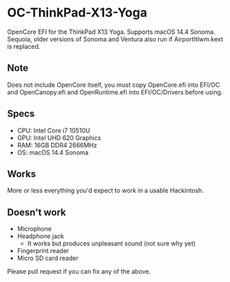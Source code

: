 # OC-ThinkPad-X13-Yoga

OpenCore EFI for the ThinkPad X13 Yoga.
Supports macOS 14.4 Sonoma. Sequoia, older versions of Sonoma and
Ventura also run if AirportItlwm.kext is replaced.

## Note

Does not include OpenCore itself, you must copy OpenCore.efi into EFI/OC
and OpenCanopy.efi and OpenRuntime.efi into EFI/OC/Drivers before
using.

## Specs

- CPU: Intel Core i7 10510U
- GPU: Intel UHD 620 Graphics
- RAM: 16GB DDR4 2666MHz
- OS: macOS 14.4 Sonoma

## Works

More or less everything you'd expect to work in a usable Hackintosh.

## Doesn't work

- Microphone
- Headphone jack
  - It works but produces unpleasant sound (not sure why yet)
- Fingerprint reader
- Micro SD card reader

Please pull request if you can fix any of the above.
